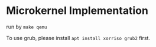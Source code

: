 

# Microkernel Implementation

run by `make qemu`

To use grub, please install `apt install xorriso grub2` first.

